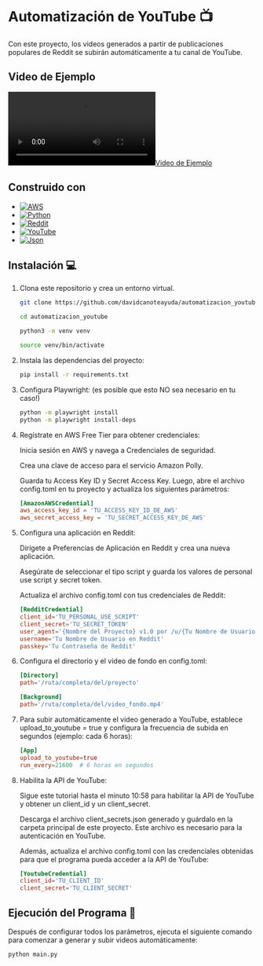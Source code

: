 # Automatización de YouTube 📺

Con este proyecto, los videos generados a partir de publicaciones populares de Reddit se subirán automáticamente a tu canal de YouTube.

## Video de Ejemplo
[![Video de Ejemplo](video-reddit.mp4)](video-reddit.mp4)

## Construido con
* [![AWS](https://img.shields.io/badge/Amazon_AWS-FF9900?style=for-the-badge&logo=amazonaws&logoColor=white)][AWS-url]
* [![Python](https://img.shields.io/badge/Python-FFD43B?style=for-the-badge&logo=python&logoColor=blue)][Python-url]
* [![Reddit](https://img.shields.io/badge/Reddit-FF4500?style=for-the-badge&logo=reddit&logoColor=white)][Reddit-url]
* [![YouTube](https://img.shields.io/badge/YouTube-FF0000?style=for-the-badge&logo=youtube&logoColor=white)][Youtube-url]
* [![Json](https://img.shields.io/badge/json-5E5C5C?style=for-the-badge&logo=json&logoColor=white)][Json-url]

[AWS-url]: https://aws.amazon.com/
[Python-url]: https://www.python.org/
[Youtube-url]: https://www.youtube.com/
[Reddit-url]: https://www.reddit.com/
[Json-url]: https://www.json.org/json-en.html

## Instalación 💻

1. Clona este repositorio y crea un entorno virtual.

   ```bash
   git clone https://github.com/davidcanoteayuda/automatizacion_youtube.git

   cd automatizacion_youtube

   python3 -m venv venv

   source venv/bin/activate

2. Instala las dependencias del proyecto:

   ```bash
   pip install -r requirements.txt
   
3. Configura Playwright: (es posible que esto NO sea necesario en tu caso!)

   ```bash
   python -m playwright install
   python -m playwright install-deps

4. Regístrate en AWS Free Tier para obtener credenciales:

   Inicia sesión en AWS y navega a Credenciales de seguridad.
   
   Crea una clave de acceso para el servicio Amazon Polly.
   
   Guarda tu Access Key ID y Secret Access Key. Luego, abre el archivo config.toml en tu proyecto y actualiza los siguientes parámetros:

   ```toml
   [AmazonAWSCredential]
   aws_access_key_id = 'TU_ACCESS_KEY_ID_DE_AWS'
   aws_secret_access_key = 'TU_SECRET_ACCESS_KEY_DE_AWS'

5. Configura una aplicación en Reddit:

   Dirígete a Preferencias de Aplicación en Reddit y crea una nueva aplicación.
   
   Asegúrate de seleccionar el tipo script y guarda los valores de personal use script y secret token.
   
   Actualiza el archivo config.toml con tus credenciales de Reddit:

   ```toml
   [RedditCredential]
   client_id='TU_PERSONAL_USE_SCRIPT'
   client_secret='TU_SECRET_TOKEN'
   user_agent='{Nombre del Proyecto} v1.0 por /u/{Tu Nombre de Usuario en Reddit}'
   username='Tu Nombre de Usuario en Reddit'
   passkey='Tu Contraseña de Reddit'

6. Configura el directorio y el video de fondo en config.toml:

   ```toml
   [Directory]
   path='/ruta/completa/del/proyecto'
   
   [Background]
   path='/ruta/completa/del/video_fondo.mp4'

7. Para subir automáticamente el video generado a YouTube, establece upload_to_youtube = true y configura la frecuencia de subida en segundos (ejemplo: cada 6 horas):

   ```toml
   [App]
   upload_to_youtube=true
   run_every=21600  # 6 horas en segundos

8. Habilita la API de YouTube:

   Sigue este tutorial hasta el minuto 10:58 para habilitar la API de YouTube y obtener un client_id y un client_secret.

   Descarga el archivo client_secrets.json generado y guárdalo en la carpeta principal de este proyecto. Este archivo es necesario para la autenticación en YouTube.

   Además, actualiza el archivo config.toml con las credenciales obtenidas para que el programa pueda acceder a la API de YouTube:

   ```toml
   [YoutubeCredential]
   client_id='TU_CLIENT_ID'
   client_secret='TU_CLIENT_SECRET'

## Ejecución del Programa 🚀

Después de configurar todos los parámetros, ejecuta el siguiente comando para comenzar a generar y subir videos automáticamente:

   ```bash
   python main.py
